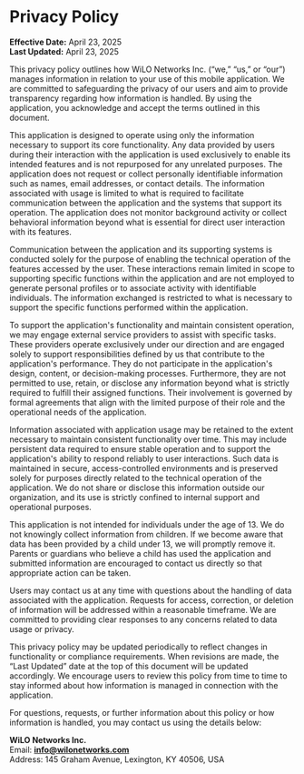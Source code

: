 # Privacy Policy

**Effective Date:** April 23, 2025  
**Last Updated:** April 23, 2025  

This privacy policy outlines how WiLO Networks Inc. (“we,” “us,” or “our”) manages information in relation to your use of this mobile application. We are committed to safeguarding the privacy of our users and aim to provide transparency regarding how information is handled. By using the application, you acknowledge and accept the terms outlined in this document.

This application is designed to operate using only the information necessary to support its core functionality. Any data provided by users during their interaction with the application is used exclusively to enable its intended features and is not repurposed for any unrelated purposes. The application does not request or collect personally identifiable information such as names, email addresses, or contact details. The information associated with usage is limited to what is required to facilitate communication between the application and the systems that support its operation. The application does not monitor background activity or collect behavioral information beyond what is essential for direct user interaction with its features.

Communication between the application and its supporting systems is conducted solely for the purpose of enabling the technical operation of the features accessed by the user. These interactions remain limited in scope to supporting specific functions within the application and are not employed to generate personal profiles or to associate activity with identifiable individuals. The information exchanged is restricted to what is necessary to support the specific functions performed within the application.

To support the application's functionality and maintain consistent operation, we may engage external service providers to assist with specific tasks. These providers operate exclusively under our direction and are engaged solely to support responsibilities defined by us that contribute to the application's performance. They do not participate in the application's design, content, or decision-making processes. Furthermore, they are not permitted to use, retain, or disclose any information beyond what is strictly required to fulfill their assigned functions. Their involvement is governed by formal agreements that align with the limited purpose of their role and the operational needs of the application.

Information associated with application usage may be retained to the extent necessary to maintain consistent functionality over time. This may include persistent data required to ensure stable operation and to support the application's ability to respond reliably to user interactions. Such data is maintained in secure, access-controlled environments and is preserved solely for purposes directly related to the technical operation of the application. We do not share or disclose this information outside our organization, and its use is strictly confined to internal support and operational purposes.

This application is not intended for individuals under the age of 13. We do not knowingly collect information from children. If we become aware that data has been provided by a child under 13, we will promptly remove it. Parents or guardians who believe a child has used the application and submitted information are encouraged to contact us directly so that appropriate action can be taken.

Users may contact us at any time with questions about the handling of data associated with the application. Requests for access, correction, or deletion of information will be addressed within a reasonable timeframe. We are committed to providing clear responses to any concerns related to data usage or privacy.

This privacy policy may be updated periodically to reflect changes in functionality or compliance requirements. When revisions are made, the “Last Updated” date at the top of this document will be updated accordingly. We encourage users to review this policy from time to time to stay informed about how information is managed in connection with the application.

For questions, requests, or further information about this policy or how information is handled, you may contact us using the details below:

**WiLO Networks Inc.**  
Email: **info@wilonetworks.com**  
Address: 145 Graham Avenue, Lexington, KY 40506, USA
